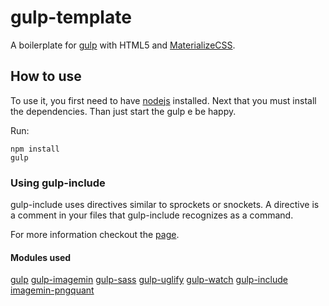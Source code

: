 # gulp-template
A boilerplate for [gulp](http://gulpjs.com/) with HTML5 and [MaterializeCSS](http://materializecss.com/).

## How to use
To use it, you first need to have [nodejs](https://nodejs.org/en/) installed.
Next that you must install the dependencies.
Than just start the gulp e be happy.

Run:
```
npm install
gulp
```
### Using gulp-include

gulp-include uses directives similar to sprockets or snockets. A directive is a comment in your files that gulp-include recognizes as a command.

For more information checkout the [page](https://www.npmjs.com/package/gulp-include).

#### Modules used

[gulp](http://gulpjs.com/)
[gulp-imagemin](https://www.npmjs.com/package/gulp-imagemin)
[gulp-sass](https://www.npmjs.com/package/gulp-sass)
[gulp-uglify](https://www.npmjs.com/package/gulp-uglify)
[gulp-watch](https://www.npmjs.com/package/gulp-watch)
[gulp-include](https://www.npmjs.com/package/gulp-include)
[imagemin-pngquant](https://www.npmjs.com/package/imagemin-pngquant)
